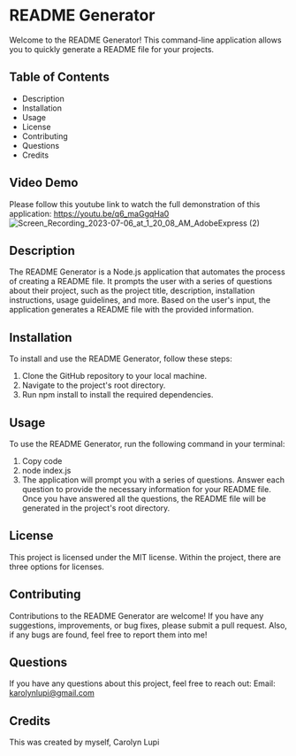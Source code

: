 # README Generator
Welcome to the README Generator! This command-line application allows you to quickly generate a README file for your projects.

## Table of Contents
- Description
- Installation
- Usage
- License
- Contributing
- Questions
- Credits

## Video Demo
Please follow this youtube link to watch the full demonstration of this application:
https://youtu.be/q6_maGgqHa0
![Screen_Recording_2023-07-06_at_1_20_08_AM_AdobeExpress (2)](https://github.com/carolynlupi/READMEGenerator/assets/128636588/eb7edd7b-4016-4ea8-b9fb-bde4f8ed1602)


## Description
The README Generator is a Node.js application that automates the process of creating a README file. It prompts the user with a series of questions about their project, such as the project title, description, installation instructions, usage guidelines, and more. Based on the user's input, the application generates a README file with the provided information.

## Installation
To install and use the README Generator, follow these steps:
1. Clone the GitHub repository to your local machine.
2. Navigate to the project's root directory.
3. Run npm install to install the required dependencies.

## Usage
To use the README Generator, run the following command in your terminal:
1. Copy code
2. node index.js
3. The application will prompt you with a series of questions. Answer each question to provide the necessary information for your README file. Once you have answered all the questions, the README file will be generated in the project's root directory.

## License
This project is licensed under the MIT license. Within the project, there are three options for licenses.

## Contributing
Contributions to the README Generator are welcome! If you have any suggestions, improvements, or bug fixes, please submit a pull request. Also, if any bugs are found, feel free to report them into me!

## Questions
If you have any questions about this project, feel free to reach out:
Email: karolynlupi@gmail.com

## Credits
This was created by myself, Carolyn Lupi
